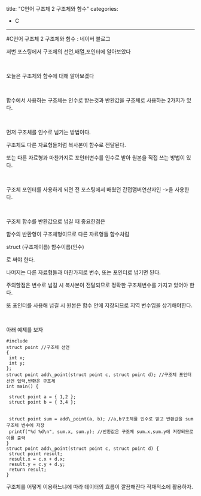 title: "C언어 구조체 2 구조체와 함수"
categories:
 - C
---
#C언어 구조체 2 구조체와 함수 : 네이버 블로그







저번 포스팅에서 구조체의 선언,배열,포인터에 알아보았다

​

오늘은 구조체와 함수에 대해 알아보겠다

​

함수에서 사용하는 구조체는 인수로 받는것과 반환값을 구조체로 사용하는 2가지가 있다.

​

먼저 구조체를 인수로 넘기는 방법이다.

구조체도 다른 자료형들처럼 복사본이 함수로 전달된다.

또는 다른 자료형과 마찬가지로 포인터변수를 인수로 받아 원본을 직접 쓰는 방법이 있다.

​

구조체 포인터를 사용하게 되면 전 포스팅에서 배웠던 간접맴버연산자인 ->을 사용한다.

​

구조체 함수를 반환값으로 넘길 때 중요한점은

함수의 반환형이 구조체형이므로 다른 자료형들 함수처럼

struct (구조체이름) 함수이름(인수)

로 써야 한다.

나머지는 다른 자료형들과 마찬가지로 변수, 또는 포인터로 넘기면 된다.

주의할점은 변수로 넘길 시 복사본이 전달되므로 정확한 구조체변수를 가지고 있어야 한다.

 또 포인터를 사용해 넘길 시 원본은 함수 안에 저장되므로 지역 변수임을 상기해야한다.

​

아래 예제를 보자




 




```
#include
struct point //구조체 선언
{
 int x;
 int y;
};
struct point add\_point(struct point c, struct point d); //구조체 포인터 선언 입력,반환은 구조체
int main() {

 struct point a = { 1,2 };
 struct point b = { 3,4 };

 
 struct point sum = add\_point(a, b); //a,b구조체를 인수로 받고 반환값을 sum구조체 변수에 저장
 printf("%d %d\n", sum.x, sum.y); //반환값은 구조체 sum.x,sum.y에 저장되므로 이를 출력
}
struct point add\_point(struct point c, struct point d) {
 struct point result;
 result.x = c.x + d.x;
 result.y = c.y + d.y;
 return result;
}
```





 


구조체를 어떻게 이용하느냐에 따라 데이터의 흐름이 깔끔해진다 적재적소에 활용하자.